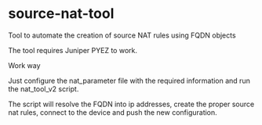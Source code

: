 # source-nat-tool
Tool to automate the creation of source NAT rules using FQDN objects

The tool requires Juniper PYEZ to work.

Work way

Just configure the nat_parameter file with the required information and run the nat_tool_v2 script.

The script will resolve the FQDN into ip addresses, create the proper source nat rules, connect to the device and push the new configuration.
